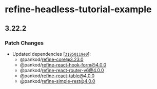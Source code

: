 # refine-headless-tutorial-example

## 3.22.2

### Patch Changes

-   Updated dependencies [[`31850119e0`](https://github.com/pankod/refine/commit/31850119e069b93f0b5146b039a86e736164383e)]:
    -   @pankod/refine-core@3.23.0
    -   @pankod/refine-react-hook-form@4.0.0
    -   @pankod/refine-react-router-v6@4.0.0
    -   @pankod/refine-react-table@4.0.0
    -   @pankod/refine-simple-rest@4.0.0
